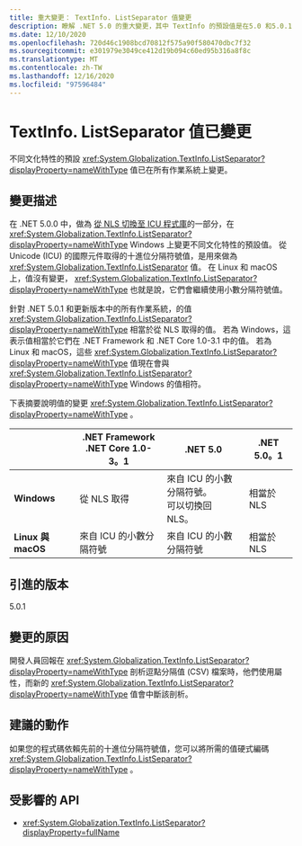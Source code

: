 ```yaml
---
title: 重大變更： TextInfo. ListSeparator 值變更
description: 瞭解 .NET 5.0 的重大變更，其中 TextInfo 的預設值是在5.0 和5.0.1 版之間變更。
ms.date: 12/10/2020
ms.openlocfilehash: 720d46c1908bcd70812f575a90f580470dbc7f32
ms.sourcegitcommit: e301979e3049ce412d19b094c60ed95b316a8f8c
ms.translationtype: MT
ms.contentlocale: zh-TW
ms.lasthandoff: 12/16/2020
ms.locfileid: "97596484"
---
```

# <a name="textinfolistseparator-values-changed"></a>TextInfo. ListSeparator 值已變更

不同文化特性的預設 <xref:System.Globalization.TextInfo.ListSeparator?displayProperty=nameWithType> 值已在所有作業系統上變更。

## <a name="change-description"></a>變更描述

在 .NET 5.0.0 中，做為 [從 NLS 切換至 ICU 程式庫](icu-globalization-api.md)的一部分，在 <xref:System.Globalization.TextInfo.ListSeparator?displayProperty=nameWithType> Windows 上變更不同文化特性的預設值。 從 Unicode (ICU) 的國際元件取得的十進位分隔符號值，是用來做為 <xref:System.Globalization.TextInfo.ListSeparator> 值。 在 Linux 和 macOS 上，值沒有變更， <xref:System.Globalization.TextInfo.ListSeparator?displayProperty=nameWithType> 也就是說，它們會繼續使用小數分隔符號值。

針對 .NET 5.0.1 和更新版本中的所有作業系統，的值 <xref:System.Globalization.TextInfo.ListSeparator?displayProperty=nameWithType> 相當於從 NLS 取得的值。 若為 Windows，這表示值相當於它們在 .NET Framework 和 .NET Core 1.0-3.1 中的值。 若為 Linux 和 macOS，這些 <xref:System.Globalization.TextInfo.ListSeparator?displayProperty=nameWithType> 值現在會與 <xref:System.Globalization.TextInfo.ListSeparator?displayProperty=nameWithType> Windows 的值相符。

下表摘要說明值的變更 <xref:System.Globalization.TextInfo.ListSeparator?displayProperty=nameWithType> 。

| | .NET Framework<br/>.NET Core 1.0-3。1 | .NET 5.0 | .NET 5.0。1 |
-|-|-|-
| **Windows** | 從 NLS 取得 | 來自 ICU 的小數分隔符號。<br/>可以切換回 NLS。 | 相當於 NLS |
| **Linux 與 macOS** | 來自 ICU 的小數分隔符號 | 來自 ICU 的小數分隔符號 | 相當於 NLS |

## <a name="version-introduced"></a>引進的版本

5.0.1

## <a name="reason-for-change"></a>變更的原因

開發人員回報在 <xref:System.Globalization.TextInfo.ListSeparator?displayProperty=nameWithType> 剖析逗點分隔值 (CSV) 檔案時，他們使用屬性，而新的 <xref:System.Globalization.TextInfo.ListSeparator?displayProperty=nameWithType> 值會中斷該剖析。

## <a name="recommended-action"></a>建議的動作

如果您的程式碼依賴先前的十進位分隔符號值，您可以將所需的值硬式編碼 <xref:System.Globalization.TextInfo.ListSeparator?displayProperty=nameWithType> 。

## <a name="affected-apis"></a>受影響的 API

- <xref:System.Globalization.TextInfo.ListSeparator?displayProperty=fullName>

<!--

#### Category

- Globalization

### Affected APIs

- `P:System.Globalization.TextInfo.ListSeparator`

-->
